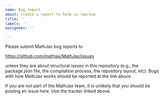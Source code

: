 ```yaml
---
name: Bug report
about: Create a report to help us improve
title: ''
labels: ''
assignees: ''

---
```


Please submit MathJax bug reports to

https://github.com/mathjax/MathJax/issues

unless they are about structural issues in this repository (e.g., the package.json file, the compilation process, the repository layout, etc).  Bugs with how MathJax works should be reported at the link above.

If you are not part of the MathJax team, it is unlikely that you should be posting an issue here.  Use the tracker linked above.
